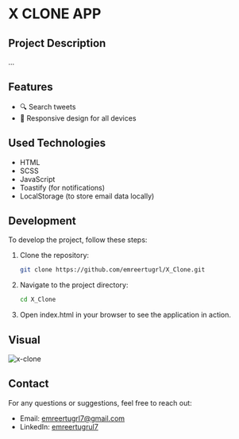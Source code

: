 # X CLONE APP

## Project Description

...

## Features

- 🔍 Search tweets
- 📱 Responsive design for all devices

## Used Technologies

- HTML
- SCSS
- JavaScript
- Toastify (for notifications)
- LocalStorage (to store email data locally)

## Development

To develop the project, follow these steps:

1. Clone the repository:

   ```bash
   git clone https://github.com/emreertugrl/X_Clone.git

   ```

2. Navigate to the project directory:

   ```bash
   cd X_Clone
   ```

3. Open index.html in your browser to see the application in action.

## Visual

<img src="x_clone.gif" alt="x-clone">

## Contact

For any questions or suggestions, feel free to reach out:

- Email: emreertugrl7@gmail.com
- LinkedIn: [emreertugrul7](https://www.linkedin.com/in/emreertugrul7/)
